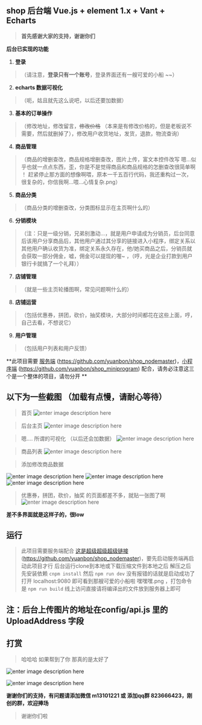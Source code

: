 ## shop 后台端 Vue.js + element 1.x + Vant + Echarts

> **首先感谢大家的支持，谢谢你们**

**后台已实现的功能**

1. **登录**
> （请注意，**登录只有一个账号**，登录界面还有一艘可爱的小船 ~~）

2. **echarts 数据可视化**
> （呃，姑且就先这么说吧，以后还要加数据）

3. **基本的订单操作**
> （修改地址，修改留言，~~修改价格~~ （本来是有修改价格的，但是老板说不需要，然后就删掉了），修改用户收货地址，发货，退款，物流查询）

4. **商品管理**
> （商品的增删查改，商品规格增删查改，图片上传，富文本控件改写  嗯...似乎也就一点点东西，歪，你是不是觉得商品和商品规格的怎删查改很简单啊 ！ 赶紧停止那方面的想像啊喂，原本一千五百行代码，我还重构过一次，很复杂的，你信我啊...喂...心情复杂.png）

5. **商品分类**
> （商品分类的增删查改，分类图标显示在主页啊什么的）

6. **分销模块**
> （注：只是一级分销，兄弟别激动...，就是用户申请成为分销员，后台同意后该用户分享商品后，其他用户通过其分享的链接进入小程序，绑定关系以其他用户确认收货为准，绑定关系永久存在，他/她买商品之后，分销员就会获取一部分佣金，嘘，佣金可以提现的喔~ ，（哼，光是企业打款到用户银行卡就搞了一个礼拜））

7. **店铺管理**
> （就是一些主页轮播图啊，常见问题啊什么的）

8. **店铺运营**
> （包括优惠券，拼团，砍价，抽奖模块，大部分时间都花在这些上面，哼，自己去看，不想说它）

9. **用户管理**
> （包括用户列表和用户反馈）


**此项目需要 [服务端](https://github.com/yuanbon/shop_nodemaster) (https://github.com/yuanbon/shop_nodemaster)，[小程序端](https://github.com/yuanbon/shop_miniprogram)   (https://github.com/yuanbon/shop_miniprogram) 配合，请务必注意这三个是一个整体的项目，请勿分开 **

## 以下为一些截图 （加载有点慢，请耐心等待）




> 首页
![enter image description here](http://resource.shop.com/github/66V%7DGY0LXFLTS%5BJE%5BZOMYZH.png)

> 后台主页
![enter image description here](http://resource.shop.com/github/J1@~UJJI~J0AV%603VSR7UWJG.png)

> 嗯.... 所谓的可视化 （以后还会加数据）
![enter image description here](http://resource.shop.com/github/%28AP2OKCXPW%29JH%5B_I9%5DPOXPX.png)

> 商品列表
![enter image description here](http://resource.shop.com/github/%5DT3C_85%29LR8DK%7B28%25B%25F%5BCW.png)

> 添加修改商品数据

![enter image description here](http://resource.shop.com/github/50%25QMIEU3~HAG%25M2%7BUXQBCD.png)
![enter image description here](http://resource.shop.com/github/DIQA2XKYE%601M7@%29Y6W14UVJ.png)
![enter image description here](http://resource.shop.com/github/A_$FOOG%60S$0@OE%29YV%7B%25$8%25C.png)

> 优惠券，拼团，砍价，抽奖 的页面都差不多，就贴一张图了啊  
![enter image description here](http://resource.shop.com/github/@%253GVF%7DN9%5BW@B$%5DH8L%29OXAP.png)

**差不多界面就是这样子的，很low**

## 运行

> 此项目需要服务端配合 [这是超级超级超级链接](https://github.com/yuanbon/shop_nodemaster)(https://github.com/yuanbon/shop_nodemaster)，要先启动服务端再启动此项目才行
> 后台运行clone到本地或下载压缩文件到本地之后  解压之后  先安装依赖 `cnpm install`  然后  `npm run dev` 没有报错的话就是启动成功了 打开 localhost:9080 即可看到那艘可爱的小船啦 嘿嘿嘿.png ，打包命令是 `npm run build` 线上访问直接请将编译出的文件放到服务器上即可  


## 注：后台上传图片的地址在config/api.js 里的 UploadAddress 字段

## 打赏

> 哈哈哈 如果帮到了你 那真的是太好了

![enter image description here](http://resource.shop.com/github/mm_facetoface_collect_qrcode_1531550221909.png)

![enter image description here](http://resource.shop.com/github/1531550384970.jpg)

**谢谢你们的支持，有问题请添加微信 m13101221 或 添加qq群 823666423，刚创的群，欢迎捧场**

> 谢谢你们啦
